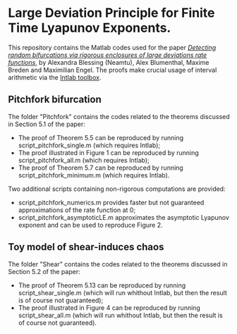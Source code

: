 # Large Deviation Principle for Finite Time Lyapunov Exponents.

This repository contains the Matlab codes used for the paper [*Detecting random bifurcations via rigorous enclosures of large
deviations rate functions*](https://arxiv.org/abs/2408.12556), by Alexandra Blessing (Neamtu), Alex Blumenthal, Maxime Breden and Maximilian Engel. The proofs make crucial usage of
interval arithmetic via the [Intlab toolbox](http://www.ti3.tu-harburg.de/intlab/).

## Pitchfork bifurcation

The folder "Pitchfork" contains the codes related to the theorems discussed in Section 5.1 of the paper:
- The proof of Theorem 5.5 can be reproduced by running script_pitchfork_single.m (which requires Intlab);
- The proof illustrated in Figure 1 can be reproduced by running script_pitchfork_all.m (which requires Intlab);
- The proof of Theorem 5.7 can be reproduced by running script_pitchfork_minimum.m (which requires Intlab).
  
Two additional scripts containing non-rigorous computations are provided:
- script_pitchfork_numerics.m provides faster but not guaranteed approximations of the rate function at 0;
- script_pitchfork_asymptoticLE.m approximates the asymptotic Lyapunov exponent and can be used to reproduce Figure 2.

## Toy model of shear-induces chaos

The folder "Shear" contains the codes related to the theorems discussed in Section 5.2 of the paper:
- The proof of Theorem 5.13 can be reproduced by running script_shear_single.m (which will run whithout Intlab, but then the result is of course not guaranteed);
- The proof illustrated in Figure 4 can be reproduced by running script_shear_all.m (which will run whithout Intlab, but then the result is of course not guaranteed).
